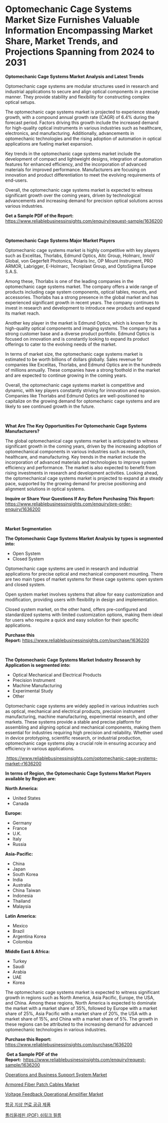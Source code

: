 <p><h1>Optomechanic Cage Systems Market Size Furnishes Valuable Information Encompassing Market Share, Market Trends, and Projections Spanning from 2024 to 2031</h1></p><p><strong>Optomechanic Cage Systems Market Analysis and Latest Trends</strong></p>
<p><p>Optomechanic cage systems are modular structures used in research and industrial applications to secure and align optical components in a precise manner. They provide stability and flexibility for constructing complex optical setups.</p><p>The optomechanic cage systems market is projected to experience steady growth, with a compound annual growth rate (CAGR) of 6.4% during the forecast period. Factors driving this growth include the increased demand for high-quality optical instruments in various industries such as healthcare, electronics, and manufacturing. Additionally, advancements in optomechanic technologies and the rising adoption of automation in optical applications are fueling market expansion.</p><p>Key trends in the optomechanic cage systems market include the development of compact and lightweight designs, integration of automation features for enhanced efficiency, and the incorporation of advanced materials for improved performance. Manufacturers are focusing on innovation and product differentiation to meet the evolving requirements of end-users.</p><p>Overall, the optomechanic cage systems market is expected to witness significant growth over the coming years, driven by technological advancements and increasing demand for precision optical solutions across various industries.</p></p>
<p><strong>Get a Sample PDF of the Report:&nbsp;</strong> <a href="https://www.reliablebusinessinsights.com/enquiry/request-sample/1636200">https://www.reliablebusinessinsights.com/enquiry/request-sample/1636200</a></p>
<p>&nbsp;</p>
<p><strong>Optomechanic Cage Systems Major Market Players</strong></p>
<p><p>Optomechanic cage systems market is highly competitive with key players such as Excelitas, Thorlabs, Edmund Optics, Aitc Group, Holmarc, InnoV Global, von Gegerfelt Photonics, Polaris Inc, OP Mount Instrument, PRO ARMOR, Labrigger, E-Holmarc, Tecniplast Group, and OptoSigma Europe S.A.S.</p><p>Among these, Thorlabs is one of the leading companies in the optomechanic cage systems market. The company offers a wide range of products including cage system components, optical tables, mounts, and accessories. Thorlabs has a strong presence in the global market and has experienced significant growth in recent years. The company continues to invest in research and development to introduce new products and expand its market reach.</p><p>Another key player in the market is Edmund Optics, which is known for its high-quality optical components and imaging systems. The company has a strong customer base and a diverse product portfolio. Edmund Optics is focused on innovation and is constantly looking to expand its product offerings to cater to the evolving needs of the market.</p><p>In terms of market size, the optomechanic cage systems market is estimated to be worth billions of dollars globally. Sales revenue for companies like Excelitas, Thorlabs, and Edmund Optics are in the hundreds of millions annually. These companies have a strong foothold in the market and are expected to continue growing in the coming years.</p><p>Overall, the optomechanic cage systems market is competitive and dynamic, with key players constantly striving for innovation and expansion. Companies like Thorlabs and Edmund Optics are well-positioned to capitalize on the growing demand for optomechanic cage systems and are likely to see continued growth in the future.</p></p>
<p>&nbsp;</p>
<p><strong>What Are The Key Opportunities For Optomechanic Cage Systems Manufacturers?</strong></p>
<p><p>The global optomechanical cage systems market is anticipated to witness significant growth in the coming years, driven by the increasing adoption of optomechanical components in various industries such as research, healthcare, and manufacturing. Key trends in the market include the incorporation of advanced materials and technologies to improve system efficiency and performance. The market is also expected to benefit from rising investments in research and development activities. Looking ahead, the optomechanical cage systems market is projected to expand at a steady pace, supported by the growing demand for precise positioning and alignment solutions in optical systems.</p></p>
<p><strong>Inquire or Share Your Questions If Any Before Purchasing This Report:</strong> <a href="https://www.reliablebusinessinsights.com/enquiry/pre-order-enquiry/1636200">https://www.reliablebusinessinsights.com/enquiry/pre-order-enquiry/1636200</a></p>
<p>&nbsp;</p>
<p><strong>Market Segmentation</strong></p>
<p><strong>The Optomechanic Cage Systems Market Analysis by types is segmented into:</strong></p>
<p><ul><li>Open System</li><li>Closed System</li></ul></p>
<p><p>Optomechanic cage systems are used in research and industrial applications for precise optical and mechanical component mounting. There are two main types of market systems for these cage systems: open system and closed system. </p><p>Open system market involves systems that allow for easy customization and modification, providing users with flexibility in design and implementation. </p><p>Closed system market, on the other hand, offers pre-configured and standardized systems with limited customization options, making them ideal for users who require a quick and easy solution for their specific applications.</p></p>
<p><strong>Purchase this Report:&nbsp;</strong><a href="https://www.reliablebusinessinsights.com/purchase/1636200">https://www.reliablebusinessinsights.com/purchase/1636200</a></p>
<p>&nbsp;</p>
<p><strong>The Optomechanic Cage Systems Market Industry Research by Application is segmented into:</strong></p>
<p><ul><li>Optical Mechanical and Electrical Products</li><li>Precision Instrument</li><li>Machine Manufacturing</li><li>Experimental Study</li><li>Other</li></ul></p>
<p><p>Optomechanic cage systems are widely applied in various industries such as optical, mechanical and electrical products, precision instrument manufacturing, machine manufacturing, experimental research, and other markets. These systems provide a stable and precise platform for assembling and aligning optical and mechanical components, making them essential for industries requiring high precision and reliability. Whether used in device prototyping, scientific research, or industrial production, optomechanic cage systems play a crucial role in ensuring accuracy and efficiency in various applications.</p></p>
<p><a href="https://www.reliablebusinessinsights.com/optomechanic-cage-systems-market-r1636200">&nbsp;https://www.reliablebusinessinsights.com/optomechanic-cage-systems-market-r1636200</a></p>
<p><strong>In terms of Region, the Optomechanic Cage Systems Market Players available by Region are:</strong></p>
<p>
    <p> <strong> North America: </strong>
        <ul>
            <li>United States</li>
            <li>Canada</li>
        </ul>
        </p> 
    <p> <strong> Europe: </strong>
        <ul>
            <li>Germany</li>
            <li>France</li>
            <li>U.K.</li>
            <li>Italy</li>
            <li>Russia</li>
        </ul>
        </p> 
    <p> <strong> Asia-Pacific: </strong>
        <ul>
            <li>China</li>
            <li>Japan</li>
            <li>South Korea</li>
            <li>India</li>
            <li>Australia</li>
            <li>China Taiwan</li>
            <li>Indonesia</li>
            <li>Thailand</li>
            <li>Malaysia</li>
        </ul>
        </p> 
    <p> <strong> Latin America: </strong>
        <ul>
            <li>Mexico</li>
            <li>Brazil</li>
            <li>Argentina Korea</li>
            <li>Colombia</li>
        </ul>
        </p> 
    <p> <strong> Middle East & Africa: </strong>
        <ul>
            <li>Turkey</li>
            <li>Saudi</li>
            <li>Arabia</li>
            <li>UAE</li>
            <li>Korea</li>
        </ul>
    </p>
    </p>
<p><p>The optomechanic cage systems market is expected to witness significant growth in regions such as North America, Asia Pacific, Europe, the USA, and China. Among these regions, North America is expected to dominate the market with a market share of 35%, followed by Europe with a market share of 25%, Asia Pacific with a market share of 20%, the USA with a market share of 15%, and China with a market share of 5%. The growth in these regions can be attributed to the increasing demand for advanced optomechanic technologies in various industries.</p></p>
<p><strong>Purchase this Report: </strong><a href="https://www.reliablebusinessinsights.com/purchase/1636200">https://www.reliablebusinessinsights.com/purchase/1636200</a></p>
<p>&nbsp;<strong>Get a Sample PDF of the Report:&nbsp;&nbsp;</strong><a href="https://www.reliablebusinessinsights.com/enquiry/request-sample/1636200">https://www.reliablebusinessinsights.com/enquiry/request-sample/1636200</a></p>
<p><strong></strong></p>
<p><p><a href="https://github.com/susanjprice2023/Market-Research-Report-List-1/blob/main/operations-and-business-support-system-market.md">Operations and Business Support System Market</a></p><p><a href="https://issuu.com/reportprime-2/docs/armored-fiber-patch-cables-market-size-2030.pptx">Armored Fiber Patch Cables Market</a></p><p><a href="https://issuu.com/reportprime-2/docs/voltage-feedback-operational-amplifier-market-size">Voltage Feedback Operational Amplifier Market</a></p><p><a href="https://github.com/bunxhcci35271755/Market-Research-Report-List-2/blob/main/333230483499.md">항공 지상 연료 공급 제품</a></p><p><a href="https://github.com/PhilToryphy7876567/Market-Research-Report-List-1/blob/main/938675285012.md">폴리올레핀 (POF) 쉬링크 필름</a></p></p>
